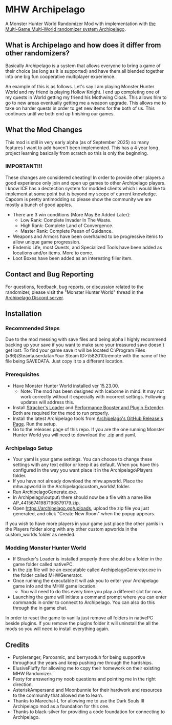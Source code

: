 # MHW Archipelago
A Monster Hunter World Randomizer Mod with implementation with [the Multi-Game Multi-World randomizer system Archipelago](https://archipelago.gg).

## What is Archipelago and how does it differ from other randomizers?
Basically Archipelago is a system that allows everyone to bring a game of their choice (as long as it is supported) and have them all blended together into one big fun cooperative multiplayer experience.

An example of this is as follows. Let's say I am playing Monster Hunter World and my friend is playing Hollow Knight. I end up completing one of my quests in World getting my friend his Mothwing Cloak. This allows him to go to new areas eventually getting me a weapon upgrade. This allows me to take on harder quests in order to get new items for the both of us. This continues until we both end up finishing our games.

## What the Mod Changes
This mod is still in very early alpha (as of September 2025) so many features I want to add haven't been implemented. This has a 4 year long project learning basically from scratch so this is only the beginning.

### IMPORTANT!!!
These changes are considered cheating! In order to provide other players a good experience only join and open up games to other Archipelago players. I know ICE has a dectection system for modded clients which I would like to implement at some point but is beyond my scope of current knowledge. Capcom is pretty antimodding so please show the community we are mostly a bunch of good apples.

* There are 3 win conditions (More May Be Added Later):
  *   Low Rank: Complete Invader In The Waste.
  *   High Rank: Complete Land of Convergence.
  *   Master Rank: Complete Paean of Guidance.
* Weapons and Armors have been overhauled to be progressive items to allow unique game progression.
* Endemic Life, most Quests, and Specialized Tools have been added as locations and/or items. More to come.
* Loot Boxes have been added as an interesting filler item.

## Contact and Bug Reporting
For questions, feedback, bug reports, or discussion related to the randomizer, please visit the "Monster Hunter World" thread in the [Archipelago Discord server](https://discord.com/invite/8Z65BR2).

## Installation
### Recommended Steps
Due to the mod messing with save files and being alpha I highly recommend backing up your save if you want to make sure your treasured save doesn't get lost. To find your game save it will be located C:\Program Files (x86)\Steam\userdata\<Your Steam ID>\582010\remote with the name of the file being SAVEDATA. Just copy it to a different location.

### Prerequisites
* Have Monster Hunter World installed ver 15.23.00.
  * Note: The mod has been designed with Iceborne in mind. It may not work correctly without it especially with incorrect settings. Following updates will address this.
* Install [Stracker's Loader](https://www.nexusmods.com/monsterhunterworld/mods/1982) and [Performance Booster and Plugin Extender](https://www.nexusmods.com/monsterhunterworld/mods/3473). Both are required for the mod to run properly.
* Install the latest Archipelago tools from [Archipelago's GitHub Release's Page](https://github.com/ArchipelagoMW/Archipelago/releases). Run the setup.
* Go to the releases page of this repo. If you are the one running Monster Hunter World you will need to download the .zip and yaml.

### Archipelago Setup
* Your yaml is your game settings. You can choose to change these settings with any text editor or keep it as default. When you have this configured in the way you want place it in the Archipelago\Players folder.
* If you have not already download the mhw.apworld. Place the mhw.apworld in the Archipelago\custom_worlds\ folder.
* Run ArchipelagoGenerate.exe.
* In Archipelago\output\ there should now be a file with a name like AP_44156741987196879179.zip.
* Open https://archipelago.gg/uploads, upload the zip file you just generated, and click "Create New Room" when the popup appears.

If you wish to have more players in your game just place the other yamls in the Players folder along with any other custom apworlds in the custom_worlds folder as needed.

### Modding Monster Hunter World
* If Stracker's Loader is installed properly there should be a folder in the game folder called nativePC.
* In the zip file will be an executable called ArchipelagoGenerator.exe in the folder called MHWGenerator.
* Once running the executable it will ask you to enter your Archipelago game info and the MHW game location.
  * You will need to do this every time you play a different slot for now.
* Launching the game will initiate a command prompt where you can enter commands in order to connect to Archipelago. You can also do this through the in game chat.

In order to reset the game to vanilla just remove all folders in nativePC beside plugins. If you remove the plugins folder it will uninstall the all the mods so you will need to install everything again.

## Credits
* Purpleranger, Parcosmic, and berrysoduh for being supportive throughout the years and keep pushing me through the hardships.
* ElusiveFluffy for allowing me to copy their homework on their existing MHW Randomizer.
* Fexty for answering my noob questions and pointing me in the right direction.
* AsteriskAmpersand and Moonbunnie for their hardwork and resources to the community that allowed me to learn.
* Thanks to Marechal-L for allowing me to use the Dark Souls III Archipelago mod as a foundation for this one.
* Thanks to black-silver for providing a code foundation for connecting to Archipelago.
